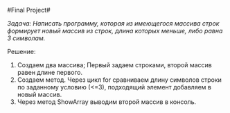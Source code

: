 #Final Project#

*Задача: Написать программу, которая из имеющегося массива строк формирует новый массив из строк, длина которых меньше, либо равна 3 символам.*

Решение:
1. Создаем два массива; Первый задаем строками, второй массив равен длине первого.
2. Создаем метод. Через цикл for сравниваем длину символов строки по заданному условию (<=3), подходящий элемент добавляем в новый массив.
3. Через метод ShowArray выводим второй массив в консоль.

